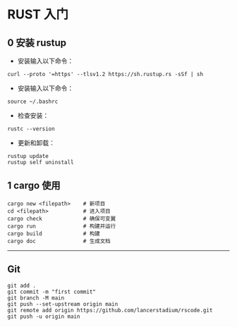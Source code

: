 # RUST 入门

## 0 安装 rustup
- 安装输入以下命令：

```
curl --proto '=https' --tlsv1.2 https://sh.rustup.rs -sSf | sh

```

- 安装输入以下命令：

```
source ~/.bashrc
```


- 检查安装：

```
rustc --version
```

- 更新和卸载：

```
rustup update
rustup self uninstall
```

## 1 cargo 使用

```
cargo new <filepath>    # 新项目
cd <filepath>           # 进入项目
cargo check             # 确保可变翼
cargo run               # 构建并运行
cargo build             # 构建
cargo doc               # 生成文档
```


---

## Git

```
git add .
git commit -m "first commit"
git branch -M main
git push --set-upstream origin main
git remote add origin https://github.com/lancerstadium/rscode.git
git push -u origin main
```
